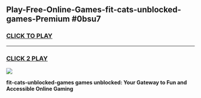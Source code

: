 
## Play-Free-Online-Games-fit-cats-unblocked-games-Premium #0bsu7
<h3>
<a href="https://premium.freeplayer.one?title=fit-cats-unblocked-games&ref=8M">CLICK TO PLAY</a></h3>
<hr>

<h3>
<a href="https://premium.freeplayer.one?title=fit-cats-unblocked-games&ref=8M">CLICK 2 PLAY</a>
  
</h3>

<a href="https://premium.freeplayer.one?title=fit-cats-unblocked-games&ref=8M"><img src="https://clearcache.store/games.png"></a>


**fit-cats-unblocked-games games unblocked: Your Gateway to Fun and Accessible Online Gaming**
